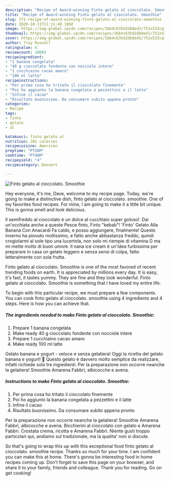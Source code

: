 ```yaml
---
description: "Recipe of Award-winning Finto gelato al cioccolato. Smoothie"
title: "Recipe of Award-winning Finto gelato al cioccolato. Smoothie"
slug: 171-recipe-of-award-winning-finto-gelato-al-cioccolato-smoothie
date: 2020-10-11T11:11:49.180Z
image: https://img-global.cpcdn.com/recipes/1bb4c635d2db8ed1/751x532cq70/finto-gelato-al-cioccolato-smoothie-recipe-main-photo.jpg
thumbnail: https://img-global.cpcdn.com/recipes/1bb4c635d2db8ed1/751x532cq70/finto-gelato-al-cioccolato-smoothie-recipe-main-photo.jpg
cover: https://img-global.cpcdn.com/recipes/1bb4c635d2db8ed1/751x532cq70/finto-gelato-al-cioccolato-smoothie-recipe-main-photo.jpg
author: Troy Russell
ratingvalue: 4
reviewcount: 10603
recipeingredient:
- "1 banana congelata"
- "40 g cioccolato fondente con nocciole intere"
- "1 cucchiaino cacao amaro"
- "100 ml latte"
recipeinstructions:
- "Per prima cosa ho tritato il cioccolato finemente"
- "Poi ho aggiunto la banana congelata a pezzettini e il latte"
- "Infine il cacao"
- "Risultato buonissimo. Da consumare subito appena pronto"
categories:
- Recipe
tags:
- finto
- gelato
- al

katakunci: finto gelato al 
nutrition: 281 calories
recipecuisine: American
preptime: "PT26M"
cooktime: "PT48M"
recipeyield: "4"
recipecategory: Dessert

---
```



![Finto gelato al cioccolato. Smoothie](https://img-global.cpcdn.com/recipes/1bb4c635d2db8ed1/751x532cq70/finto-gelato-al-cioccolato-smoothie-recipe-main-photo.jpg)

Hey everyone, it's me, Dave, welcome to my recipe page. Today, we're going to make a distinctive dish, finto gelato al cioccolato. smoothie. One of my favorites food recipes. For mine, I am going to make it a little bit unique. This is gonna smell and look delicious.

Il semifreddo al cioccolato è un dolce al cucchiaio super goloso!. Dai un&#39;occhiata anche a queste Pesce finto, Finto &#34;kebab&#34;! &#39;Finto&#39; Gelato Alla Banana Con Anacardi Fa caldo, e posso aggiungere, finalmente! Questo inverno ha piovuto moltissimo, e fatto anche abbastanza freddo, quindi crogiolarmi al sole tipo una lucertola, non solo mi riempie di vitamina D ma mi mette molto di buon umore. Il nana ice cream è un&#39;idea furbissima per preparare in casa un gelato leggero e senza sensi di colpa, fatto letteralmente con sola frutta.

Finto gelato al cioccolato. Smoothie is one of the most favored of recent trending foods on earth. It is appreciated by millions every day. It is easy, it's fast, it tastes yummy. They are fine and they look wonderful. Finto gelato al cioccolato. Smoothie is something that I have loved my entire life.


To begin with this particular recipe, we must prepare a few components. You can cook finto gelato al cioccolato. smoothie using 4 ingredients and 4 steps. Here is how you can achieve that.

<!--inarticleads1-->

##### The ingredients needed to make Finto gelato al cioccolato. Smoothie:

1. Prepare 1 banana congelata
1. Make ready 40 g cioccolato fondente con nocciole intere
1. Prepare 1 cucchiaino cacao amaro
1. Make ready 100 ml latte


Gelato banana e yogurt - veloce e senza gelatiera! Oggi la ricetta del gelato banana e yogurt! 🙂 Questo gelato è davvero molto semplice da realizzare, infatti richiede solo tre ingredienti. Per la preparazione non occorre neanche la gelatiera! Smoothie Amarena Fabbri, albicocche e avena. 

<!--inarticleads2-->

##### Instructions to make Finto gelato al cioccolato. Smoothie:

1. Per prima cosa ho tritato il cioccolato finemente
1. Poi ho aggiunto la banana congelata a pezzettini e il latte
1. Infine il cacao
1. Risultato buonissimo. Da consumare subito appena pronto


Per la preparazione non occorre neanche la gelatiera! Smoothie Amarena Fabbri, albicocche e avena. Bicchierini al cioccolato con gelato e Amarena Fabbri. Crostata crema, ricotta e Amarena Fabbri. Niente gusti troppo particolari qui, andiamo sul tradizionale, ma la qualita&#39; non si discute. 

So that's going to wrap this up with this exceptional food finto gelato al cioccolato. smoothie recipe. Thanks so much for your time. I am confident you can make this at home. There's gonna be interesting food in home recipes coming up. Don't forget to save this page on your browser, and share it to your family, friends and colleague. Thank you for reading. Go on get cooking!
